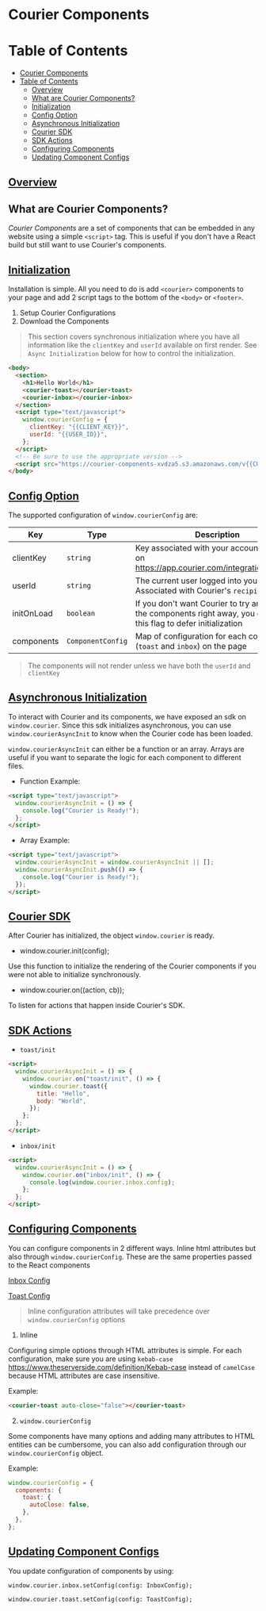 # Courier Components

# Table of Contents

- [Courier Components](#courier-components)
- [Table of Contents](#table-of-contents)
  - [Overview](#overview)
  - [What are Courier Components?](#what-are-courier-components)
  - [Initialization](#initialization)
  - [Config Option](#config-option)
  - [Asynchronous Initialization](#asynchronous-initialization)
  - [Courier SDK](#courier-sdk)
  - [SDK Actions](#sdk-actions)
  - [Configuring Components](#configuring-components)
  - [Updating Component Configs](#updating-component-configs)

## [Overview](#overview)

## What are Courier Components?

_Courier Components_ are a set of components that can be embedded in any website using a simple `<script>` tag. This is useful if you don't have a React build but still want to use Courier's components.

## [Initialization](#initialization)

Installation is simple. All you need to do is add `<courier>` components to your page and add 2 script tags to the bottom of the `<body>` or `<footer>`.

1. Setup Courier Configurations
2. Download the Components

> This section covers synchronous initialization where you have all information like the `clientKey` and `userId` available on first render. See `Async Initialization` below for how to control the initialization.

```html
<body>
  <section>
    <h1>Hello World</h1>
    <courier-toast></courier-toast>
    <courier-inbox></courier-inbox>
  </section>
  <script type="text/javascript">
    window.courierConfig = {
      clientKey: "{{CLIENT_KEY}}",
      userId: "{{USER_ID}}",
    };
  </script>
  <!-- Be sure to use the appropriate version -->
  <script src="https://courier-components-xvdza5.s3.amazonaws.com/v{{CURRENT_VERSION}}.js"></script>
</body>
```

## [Config Option](#config-options)

The supported configuration of `window.courierConfig` are:

| Key        | Type              | Description                                                                                                           |
| ---------- | ----------------- | --------------------------------------------------------------------------------------------------------------------- |
| clientKey  | `string`          | Key associated with your account. Found on https://app.courier.com/integrations/courier                               |
| userId     | `string`          | The current user logged into your app. Associated with Courier's `recipientId`                                        |
| initOnLoad | `boolean`         | If you don't want Courier to try and render the components right away, you can pass this flag to defer initialization |
| components | `ComponentConfig` | Map of configuration for each component (`toast` and `inbox`) on the page                                             |

> The components will not render unless we have both the `userId` and `clientKey`

## [Asynchronous Initialization](#async-init)

To interact with Courier and its components, we have exposed an sdk on `window.courier`. Since this sdk initializes asynchronous, you can use `window.courierAsyncInit` to know when the Courier code has been loaded.

`window.courierAsyncInit` can either be a function or an array. Arrays are useful if you want to separate the logic for each component to different files.

- Function Example:

```html
<script type="text/javascript">
  window.courierAsyncInit = () => {
    console.log("Courier is Ready!");
  };
</script>
```

- Array Example:

```html
<script type="text/javascript">
  window.courierAsyncInit = window.courierAsyncInit || [];
  window.courierAsyncInit.push(() => {
    console.log("Courier is Ready!");
  });
</script>
```

## [Courier SDK](#courier-sdk)

After Courier has initialized, the object `window.courier` is ready.

- window.courier.init(config);

Use this function to initialize the rendering of the Courier components if you were not able to initialize synchronously.

- window.courier.on((action, cb));

To listen for actions that happen inside Courier's SDK.

## [SDK Actions](#sdk-actions)

- `toast/init`

```html
<script>
  window.courierAsyncInit = () => {
    window.courier.on("toast/init", () => {
      window.courier.toast({
        title: "Hello",
        body: "World",
      });
    };
  };
</script>
```

- `inbox/init`

```html
<script>
  window.courierAsyncInit = () => {
    window.courier.on("inbox/init", () => {
      console.log(window.courier.inbox.config);
    };
  };
</script>
```

## [Configuring Components](#config)

You can configure components in 2 different ways. Inline html attributes but also through `window.courierConfig`. These are the same properties passed to the React components

[Inbox Config](https://github.com/trycourier/courier-react/blob/main/packages/react-inbox/docs/0.props.md)

[Toast Config](https://github.com/trycourier/courier-react/blob/main/packages/react-toast/docs/3.props.md)

> Inline configuration attributes will take precedence over `window.courierConfig` options

1. Inline

Configuring simple options through HTML attributes is simple. For each configuration, make sure you are using `kebab-case` https://www.theserverside.com/definition/Kebab-case instead of `camelCase` because HTML attributes are case insensitive.

Example:

```html
<courier-toast auto-close="false"></courier-toast>
```

2. `window.courierConfig`

Some components have many options and adding many attributes to HTML entities can be cumbersome, you can also add configuration through our `window.courierConfig` object.

Example:

```javascript
window.courierConfig = {
  components: {
    toast: {
      autoClose: false,
    },
  },
};
```

## [Updating Component Configs](#updating-config)

You update configuration of components by using:

`window.courier.inbox.setConfig(config: InboxConfig);`

`window.courier.toast.setConfig(config: ToastConfig);`
